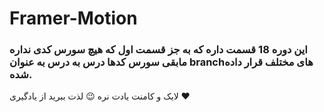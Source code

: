 # Framer-Motion
### این دوره 18 قسمت داره که به جز قسمت اول که هیچ سورس کدی نداره مابقی سورس کدها درس به درس به عنوان branchهای مختلف قرار داده شده. 
لایک و کامنت یادت نره 😉
لذت ببرید از یادگیری ❤
